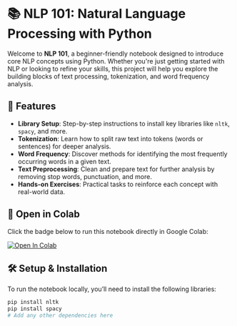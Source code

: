 # 📚 NLP 101: Natural Language Processing with Python

Welcome to **NLP 101**, a beginner-friendly notebook designed to introduce core NLP concepts using Python. Whether you're just getting started with NLP or looking to refine your skills, this project will help you explore the building blocks of text processing, tokenization, and word frequency analysis.

## 🌟 Features

- **Library Setup**: Step-by-step instructions to install key libraries like `nltk`, `spacy`, and more.
- **Tokenization**: Learn how to split raw text into tokens (words or sentences) for deeper analysis.
- **Word Frequency**: Discover methods for identifying the most frequently occurring words in a given text.
- **Text Preprocessing**: Clean and prepare text for further analysis by removing stop words, punctuation, and more.
- **Hands-on Exercises**: Practical tasks to reinforce each concept with real-world data.

## 🔗 Open in Colab

Click the badge below to run this notebook directly in Google Colab:

[![Open In Colab](https://colab.research.google.com/assets/colab-badge.svg)](https://colab.research.google.com/github/aeleraqi/NLP101/blob/main/NLP101.ipynb)

## 🛠️ Setup & Installation

To run the notebook locally, you’ll need to install the following libraries:

```bash
pip install nltk
pip install spacy
# Add any other dependencies here
